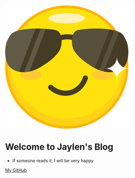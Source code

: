 <!-- _coverpage.md -->

![logo](/_media/logo.svg)

# Welcome to Jaylen's Blog

- If someone reads it, I will be very happy

[My GitHub](https://github.com/xiaoharen)